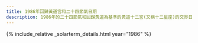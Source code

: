 ```yaml
---
title: 1986年回歸黃道宮和二十四節氣日期
description: 1986年的二十四節氣和回歸黃道為基準的黃道十二宮(又稱十二星座)的交界日期，常見於西洋占星術和星座運程
---
```

{% include_relative _solarterm_details.html year="1986" %}

